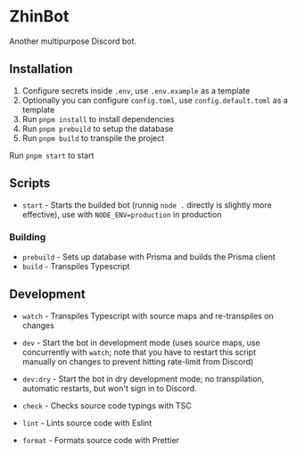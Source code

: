 # ZhinBot

Another multipurpose Discord bot.

## Installation

1. Configure secrets inside `.env`, use `.env.example` as a template
2. Optionally you can configure `config.toml`, use `config.default.toml` as a template
3. Run `pnpm install` to install dependencies
4. Run `pnpm prebuild` to setup the database
5. Run `pnpm build` to transpile the project

Run `pnpm start` to start

## Scripts

- `start` - Starts the builded bot (runnig `node .` directly is slightly more effective), use with `NODE_ENV=production` in production

### Building
- `prebuild` - Sets up database with Prisma and builds the Prisma client
- `build` - Transpiles Typescript

## Development
- `watch` - Transpiles Typescript with source maps and re-transpiles on changes
- `dev` - Start the bot in development mode (uses source maps, use concurrently with `watch`; note that you have to restart this script manually on changes to prevent hitting rate-limit from Discord)
- `dev:dry` - Start the bot in dry development mode; no transpilation, automatic restarts, but won't sign in to Discord.

- `check` - Checks source code typings with TSC
- `lint` - Lints source code with Eslint
- `format` - Formats source code with Prettier
